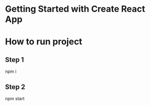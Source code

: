 # Getting Started with Create React App

# How to run project

## Step 1
npm i

## Step 2
npm start
